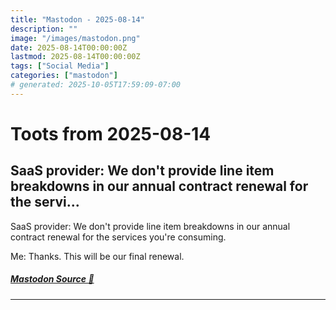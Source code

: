 ```yaml
---
title: "Mastodon - 2025-08-14"
description: ""
image: "/images/mastodon.png"
date: 2025-08-14T00:00:00Z
lastmod: 2025-08-14T00:00:00Z
tags: ["Social Media"]
categories: ["mastodon"]
# generated: 2025-10-05T17:59:09-07:00
---
```


# Toots from 2025-08-14

## SaaS provider: We don't provide line item breakdowns in our annual contract renewal for the servi...

SaaS provider: We don't provide line item breakdowns in our annual contract renewal for the services you're consuming.

Me: Thanks. This will be our final renewal.

##### [Mastodon Source 🐘](https://hachyderm.io/@mweagle/115028327127943292)

---

